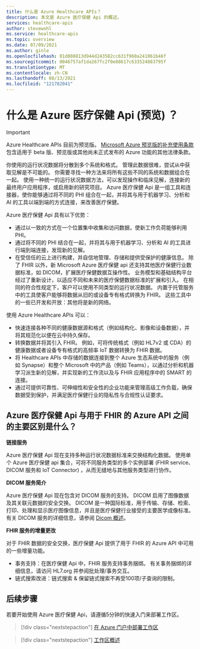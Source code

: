```yaml
---
title: 什么是 Azure Healthcare APIs？
description: 本文是 Azure 医疗保健 Api 的概述。
services: healthcare-apis
author: stevewohl
ms.service: healthcare-apis
ms.topic: overview
ms.date: 07/09/2021
ms.author: ginle
ms.openlocfilehash: 01d808813d944d243582cc631f960a241061b46f
ms.sourcegitcommit: 0046757af1da267fc2f0e88617c633524883795f
ms.translationtype: MT
ms.contentlocale: zh-CN
ms.lasthandoff: 08/13/2021
ms.locfileid: "121782041"
---
```

# <a name="what-is-azure-healthcare-apis-preview"></a>什么是 Azure 医疗保健 Api (预览) ？

> [!IMPORTANT]
> Azure Healthcare APIs 目前为预览版。 [Microsoft Azure 预览版的补充使用条款](https://azure.microsoft.com/support/legal/preview-supplemental-terms/)包含适用于 beta 版、预览版或其他尚未正式发布的 Azure 功能的其他法律条款。

你使用的运行状况数据将分散到多个系统和格式。 管理此数据很难，尝试从中获取见解是不可能的。 你需要寻找一种方法来将所有这些不同的系统和数据组合在一起。 使用一种统一的运行状况数据方法，可以发现操作和临床见解，连接新的最终用户应用程序，或启用新的研究项目。 Azure 医疗保健 Api 是一组工具和连接器，使你能够通过将不同的 PHI 组合在一起，并将其与用于机器学习、分析和 AI 的工具以端到端的方式连接，来改善医疗保健。

Azure 医疗保健 Api 具有以下优势：
* 通过以一致的方式在一个位置集中收集和访问数据，使新工作负荷能够利用 PHI。
* 通过将不同的 PHI 结合在一起，并将其与用于机器学习、分析和 AI 的工具进行端到端连接，发现新的见解。
* 在受信任的云上进行构建，并自信地管理、存储和提供受保护的健康信息。
除了 FHIR 以外，新 Microsoft Azure 医疗保健 api 还支持其他医疗保健行业数据标准，如 DICOM，扩展医疗保健数据互操作性。 业务模型和基础结构平台经过了重新设计，以适应不同和未来的医疗保健数据标准的扩展和引入。 在相同的符合性规定下，客户可以使用不同类型的运行状况数据。 内置于托管服务中的工具使客户能够将数据从旧的或设备专有格式转换为 FHIR。 这些工具中的一些已开发和开放：其他将是新的网络。

使用 Azure Healthcare APIs 可以： 
* 快速连接各种不同的健康数据源和格式（例如结构化、影像和设备数据），并将其规范化以便在云中持久保存。
* 转换数据并将其引入 FHIR。 例如，可将传统格式（例如 HL7v2 或 CDA）的健康数据或者设备专有格式的高频率 IoT 数据转换为 FHIR 数据。
* 将 Healthcare APIs 中存储的数据连接到整个 Azure 生态系统中的服务（例如 Synapse）和整个 Microsoft 中的产品（例如 Teams），以通过分析和机器学习派生新的见解，并实现新的工作流以及与 FHIR 应用程序中的 SMART 的连接。
* 通过可提供可靠性、可伸缩性和安全性的企业功能来管理高级工作负载，确保数据受到保护，并满足医疗保健行业的隐私性与合规性认证要求。


## <a name="what-are-the-key-differences-between-azure-healthcare-apis-and-azure-api-for-fhir"></a>Azure 医疗保健 Api 与用于 FHIR 的 Azure API 之间的主要区别是什么？

**链接服务**

Azure 医疗保健 Api 现在支持多种运行状况数据标准来交换结构化数据。 使用单个 Azure 医疗保健 api 集合，可将不同服务类型的多个实例部署 (FHIR service、DICOM 服务和 IoT Connector) ，从而无缝地与其他服务类型进行协作。

**DICOM 服务简介**

Azure 医疗保健 Api 现在包含对 DICOM 服务的支持。 DICOM 启用了图像数据及其关联元数据的安全交换。 DICOM 是一种国际标准，用于传输、存储、检索、打印、处理和显示医疗图像信息，并且是医疗保健行业接受的主要医学成像标准。 有关 DICOM 服务的详细信息，请参阅 [Dicom 概述](./dicom/dicom-services-overview.md)。

**FHIR 服务的增量更改**

对于 FHIR 数据的安全交换，医疗保健 Api 提供了用于 FHIR 的 Azure API 中可用的一些增量功能。 
* 事务支持：在医疗保健 Api 中，FHIR 服务支持事务捆绑。 有关事务捆绑的详细信息，请访问 HL7.org 并参阅批处理/事务交互。
* 链式搜索改进：链式搜索 & 保留链式搜索不再受100项/子查询的限制。


## <a name="next-steps"></a>后续步骤

若要开始使用 Azure 医疗保健 Api，请遵循5分钟的快速入门来部署工作区。

> [!div class="nextstepaction"]
> [在 Azure 门户中部署工作区](healthcare-apis-quickstart.md)

> [!div class="nextstepaction"]
> [工作区概述](workspace-overview.md)
